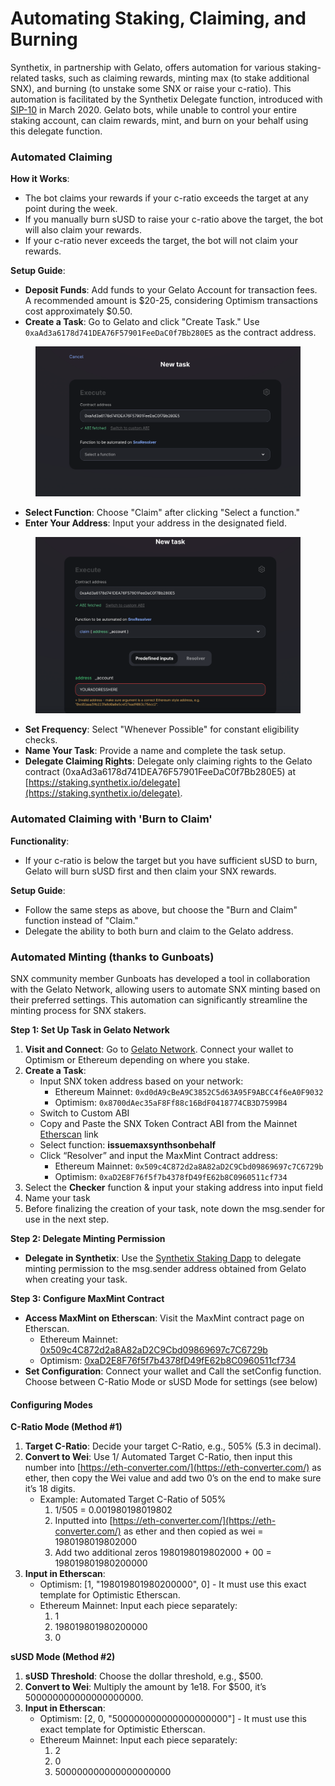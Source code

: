 # Automating Staking, Claiming, and Burning

Synthetix, in partnership with Gelato, offers automation for various staking-related tasks, such as claiming rewards, minting max (to stake additional SNX), and burning (to unstake some SNX or raise your c-ratio). This automation is facilitated by the Synthetix Delegate function, introduced with [SIP-10](https://sips.synthetix.io/sips/sip-10/) in March 2020. Gelato bots, while unable to control your entire staking account, can claim rewards, mint, and burn on your behalf using this delegate function.

### Automated Claiming

**How it Works**:

* The bot claims your rewards if your c-ratio exceeds the target at any point during the week.
* If you manually burn sUSD to raise your c-ratio above the target, the bot will also claim your rewards.
* If your c-ratio never exceeds the target, the bot will not claim your rewards.

**Setup Guide**:

* **Deposit Funds**: Add funds to your Gelato Account for transaction fees. A recommended amount is $20-25, considering Optimism transactions cost approximately $0.50.
* **Create a Task**: Go to Gelato and click "Create Task." Use `0xaAd3a6178d741DEA76F57901FeeDaC0f7Bb280E5` as the contract address.

<figure><img src="../../.gitbook/assets/image (3).png" alt=""><figcaption></figcaption></figure>

* **Select Function**: Choose "Claim" after clicking "Select a function."
* **Enter Your Address**: Input your address in the designated field.

<figure><img src="../../.gitbook/assets/image (4).png" alt=""><figcaption></figcaption></figure>

* **Set Frequency**: Select "Whenever Possible" for constant eligibility checks.
* **Name Your Task**: Provide a name and complete the task setup.
* **Delegate Claiming Rights**: Delegate only claiming rights to the Gelato contract (0xaAd3a6178d741DEA76F57901FeeDaC0f7Bb280E5) at [https://staking.synthetix.io/delegate](https://staking.synthetix.io/delegate).

### Automated Claiming with 'Burn to Claim'

**Functionality**:

* If your c-ratio is below the target but you have sufficient sUSD to burn, Gelato will burn sUSD first and then claim your SNX rewards.

**Setup Guide**:

* Follow the same steps as above, but choose the "Burn and Claim" function instead of "Claim."
* Delegate the ability to both burn and claim to the Gelato address.

### **Automated Minting (thanks to Gunboats)**

SNX community member Gunboats has developed a tool in collaboration with the Gelato Network, allowing users to automate SNX minting based on their preferred settings. This automation can significantly streamline the minting process for SNX stakers.

**Step 1: Set Up Task in Gelato Network**

1. **Visit and Connect**: Go to [Gelato Network](https://app.gelato.network/). Connect your wallet to Optimism or Ethereum depending on where you stake.
2. **Create a Task**:
   * Input SNX token address based on your network:
     * Ethereum Mainnet: `0xd0dA9cBeA9C3852C5d63A95F9ABCC4f6eA0F9032`
     * Optimism: `0x8700dAec35aF8Ff88c16BdF0418774CB3D7599B4`
   * Switch to Custom ABI
   * Copy and Paste the SNX Token Contract ABI from the Mainnet [Etherscan](https://etherscan.io/address/0xd0dA9cBeA9C3852C5d63A95F9ABCC4f6eA0F9032#code) link
   * Select function: **issuemaxsynthsonbehalf**
   * Click “Resolver” and input the MaxMint Contract address:
     * Ethereum Mainnet: `0x509c4C872d2a8A82aD2C9Cbd09869697c7C6729b`
     * Optimism: `0xaD2E8F76f5f7b4378fD49fE62b8C0960511cf734`
3. Select the **Checker** function & input your staking address into input field
4. Name your task
5. Before finalizing the creation of your task, note down the msg.sender for use in the next step.

**Step 2: Delegate Minting Permission**

* **Delegate in Synthetix**: Use the [Synthetix Staking Dapp](https://staking.synthetix.io/delegate) to delegate minting permission to the msg.sender address obtained from Gelato when creating your task.

**Step 3: Configure MaxMint Contract**

* **Access MaxMint on Etherscan**: Visit the MaxMint contract page on Etherscan.
  * Ethereum Mainnet: [0x509c4C872d2a8A82aD2C9Cbd09869697c7C6729b](https://etherscan.io/address/0x509c4C872d2a8A82aD2C9Cbd09869697c7C6729b#writeContract)
  * Optimism: [0xaD2E8F76f5f7b4378fD49fE62b8C0960511cf734](https://optimistic.etherscan.io/address/0xaD2E8F76f5f7b4378fD49fE62b8C0960511cf734#writeContract)
* **Set Configuration**: Connect your wallet and Call the setConfig function. Choose between C-Ratio Mode or sUSD Mode for settings (see below)

#### **Configuring Modes**

**C-Ratio Mode (Method #1)**

1. **Target C-Ratio**: Decide your target C-Ratio, e.g., 505% (5.3 in decimal).
2. **Convert to Wei**: Use 1/ Automated Target C-Ratio, then input this number into [https://eth-converter.com/](https://eth-converter.com/) as ether, then copy the Wei value and add two 0’s on the end to make sure it’s 18 digits.
   * Example: Automated Target C-Ratio of 505%
     1. 1/505 = 0.001980198019802
     2. Inputted into [https://eth-converter.com/](https://eth-converter.com/) as ether and then copied as wei = 1980198019802000
     3. Add two additional zeros 1980198019802000 + 00 = 198019801980200000
3. **Input in Etherscan**:
   * Optimism: \[1, "198019801980200000", 0] - It must use this exact template for Optimistic Etherscan.
   * Ethereum Mainnet: Input each piece separately:
     1. 1
     2. 198019801980200000
     3. 0

**sUSD Mode (Method #2)**

1. **sUSD Threshold**: Choose the dollar threshold, e.g., $500.
2. **Convert to Wei**: Multiply the amount by 1e18. For $500, it’s 500000000000000000000.
3. **Input in Etherscan**:
   * Optimism: \[2, 0, "500000000000000000000"] - It must use this exact template for Optimistic Etherscan.
   * Ethereum Mainnet: Input each piece separately:
     1. 2
     2. 0
     3. 500000000000000000000
